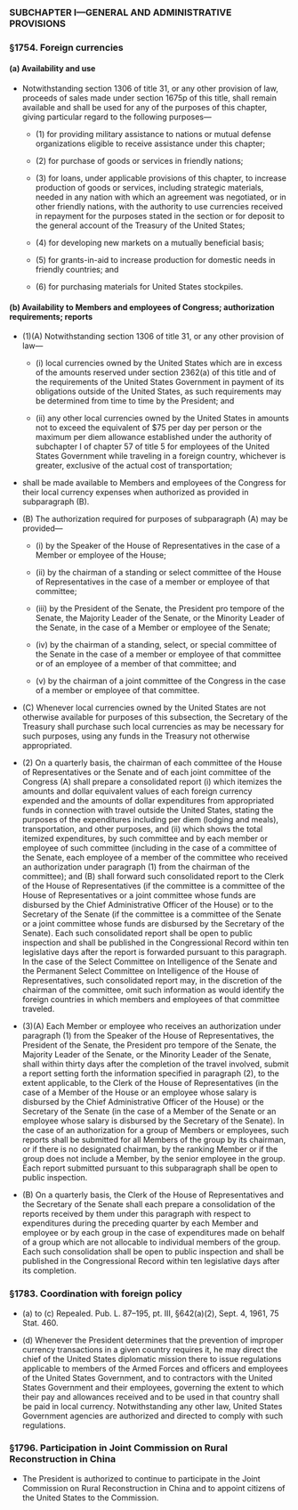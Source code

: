 ### SUBCHAPTER I—GENERAL AND ADMINISTRATIVE PROVISIONS

### §1754. Foreign currencies
#### (a) Availability and use
* Notwithstanding section 1306 of title 31, or any other provision of law, proceeds of sales made under section 1675p of this title, shall remain available and shall be used for any of the purposes of this chapter, giving particular regard to the following purposes—

  * (1) for providing military assistance to nations or mutual defense organizations eligible to receive assistance under this chapter;

  * (2) for purchase of goods or services in friendly nations;

  * (3) for loans, under applicable provisions of this chapter, to increase production of goods or services, including strategic materials, needed in any nation with which an agreement was negotiated, or in other friendly nations, with the authority to use currencies received in repayment for the purposes stated in the section or for deposit to the general account of the Treasury of the United States;

  * (4) for developing new markets on a mutually beneficial basis;

  * (5) for grants-in-aid to increase production for domestic needs in friendly countries; and

  * (6) for purchasing materials for United States stockpiles.

#### (b) Availability to Members and employees of Congress; authorization requirements; reports
* (1)(A) Notwithstanding section 1306 of title 31, or any other provision of law—

  * (i) local currencies owned by the United States which are in excess of the amounts reserved under section 2362(a) of this title and of the requirements of the United States Government in payment of its obligations outside of the United States, as such requirements may be determined from time to time by the President; and

  * (ii) any other local currencies owned by the United States in amounts not to exceed the equivalent of $75 per day per person or the maximum per diem allowance established under the authority of subchapter I of chapter 57 of title 5 for employees of the United States Government while traveling in a foreign country, whichever is greater, exclusive of the actual cost of transportation;


* shall be made available to Members and employees of the Congress for their local currency expenses when authorized as provided in subparagraph (B).

* (B) The authorization required for purposes of subparagraph (A) may be provided—

  * (i) by the Speaker of the House of Representatives in the case of a Member or employee of the House;

  * (ii) by the chairman of a standing or select committee of the House of Representatives in the case of a member or employee of that committee;

  * (iii) by the President of the Senate, the President pro tempore of the Senate, the Majority Leader of the Senate, or the Minority Leader of the Senate, in the case of a Member or employee of the Senate;

  * (iv) by the chairman of a standing, select, or special committee of the Senate in the case of a member or employee of that committee or of an employee of a member of that committee; and

  * (v) by the chairman of a joint committee of the Congress in the case of a member or employee of that committee.


* (C) Whenever local currencies owned by the United States are not otherwise available for purposes of this subsection, the Secretary of the Treasury shall purchase such local currencies as may be necessary for such purposes, using any funds in the Treasury not otherwise appropriated.

* (2) On a quarterly basis, the chairman of each committee of the House of Representatives or the Senate and of each joint committee of the Congress (A) shall prepare a consolidated report (i) which itemizes the amounts and dollar equivalent values of each foreign currency expended and the amounts of dollar expenditures from appropriated funds in connection with travel outside the United States, stating the purposes of the expenditures including per diem (lodging and meals), transportation, and other purposes, and (ii) which shows the total itemized expenditures, by such committee and by each member or employee of such committee (including in the case of a committee of the Senate, each employee of a member of the committee who received an authorization under paragraph (1) from the chairman of the committee); and (B) shall forward such consolidated report to the Clerk of the House of Representatives (if the committee is a committee of the House of Representatives or a joint committee whose funds are disbursed by the Chief Administrative Officer of the House) or to the Secretary of the Senate (if the committee is a committee of the Senate or a joint committee whose funds are disbursed by the Secretary of the Senate). Each such consolidated report shall be open to public inspection and shall be published in the Congressional Record within ten legislative days after the report is forwarded pursuant to this paragraph. In the case of the Select Committee on Intelligence of the Senate and the Permanent Select Committee on Intelligence of the House of Representatives, such consolidated report may, in the discretion of the chairman of the committee, omit such information as would identify the foreign countries in which members and employees of that committee traveled.

* (3)(A) Each Member or employee who receives an authorization under paragraph (1) from the Speaker of the House of Representatives, the President of the Senate, the President pro tempore of the Senate, the Majority Leader of the Senate, or the Minority Leader of the Senate, shall within thirty days after the completion of the travel involved, submit a report setting forth the information specified in paragraph (2), to the extent applicable, to the Clerk of the House of Representatives (in the case of a Member of the House or an employee whose salary is disbursed by the Chief Administrative Officer of the House) or the Secretary of the Senate (in the case of a Member of the Senate or an employee whose salary is disbursed by the Secretary of the Senate). In the case of an authorization for a group of Members or employees, such reports shall be submitted for all Members of the group by its chairman, or if there is no designated chairman, by the ranking Member or if the group does not include a Member, by the senior employee in the group. Each report submitted pursuant to this subparagraph shall be open to public inspection.

* (B) On a quarterly basis, the Clerk of the House of Representatives and the Secretary of the Senate shall each prepare a consolidation of the reports received by them under this paragraph with respect to expenditures during the preceding quarter by each Member and employee or by each group in the case of expenditures made on behalf of a group which are not allocable to individual members of the group. Each such consolidation shall be open to public inspection and shall be published in the Congressional Record within ten legislative days after its completion.

### §1783. Coordination with foreign policy
* (a) to (c) Repealed. Pub. L. 87–195, pt. III, §642(a)(2), Sept. 4, 1961, 75 Stat. 460.

* (d) Whenever the President determines that the prevention of improper currency transactions in a given country requires it, he may direct the chief of the United States diplomatic mission there to issue regulations applicable to members of the Armed Forces and officers and employees of the United States Government, and to contractors with the United States Government and their employees, governing the extent to which their pay and allowances received and to be used in that country shall be paid in local currency. Notwithstanding any other law, United States Government agencies are authorized and directed to comply with such regulations.

### §1796. Participation in Joint Commission on Rural Reconstruction in China
* The President is authorized to continue to participate in the Joint Commission on Rural Reconstruction in China and to appoint citizens of the United States to the Commission.